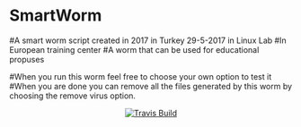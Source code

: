 # SmartWorm
#A smart worm script created in 2017 in Turkey 29-5-2017 in Linux Lab
#In European training center
#A worm that can be used for educational propuses

#When you run this worm feel free to choose your own option to test it 
#When you are done you can remove all the files generated by this worm by choosing the remove virus option.
<p align="center">
    <a href="https://github.com/JameelNabbo/SmartWorm/">
        <img src="https://raw.githubusercontent.com/JameelNabbo/SmartWorm/master/logo.jpg"
             alt="Travis Build">
    </a>
</p>
